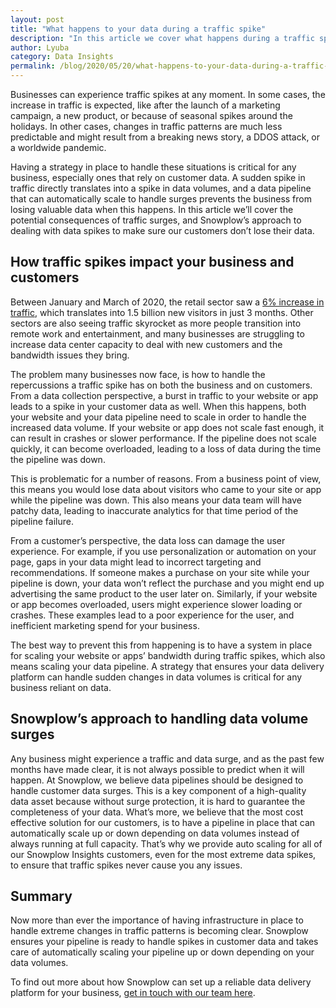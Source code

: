 ```yaml
---
layout: post
title: "What happens to your data during a traffic spike"
description: "In this article we cover what happens during a traffic spike, potential consequences, and Snowplow’s approach to dealing with data surges so you don’t lose valuable data."
author: Lyuba
category: Data Insights
permalink: /blog/2020/05/20/what-happens-to-your-data-during-a-traffic-spike/
---
```



Businesses can experience traffic spikes at any moment. In some cases, the increase in traffic is expected, like after the launch of a marketing campaign, a new product, or because of seasonal spikes around the holidays. In other cases, changes in traffic patterns are much less predictable and might result from a breaking news story, a DDOS attack, or a worldwide pandemic. 

Having a strategy in place to handle these situations is critical for any business, especially ones that rely on customer data. A sudden spike in traffic directly translates into a spike in data volumes, and a data pipeline that can automatically scale to handle surges prevents the business from losing valuable data when this happens. In this article we’ll cover the potential consequences of traffic surges, and Snowplow’s approach to dealing with data spikes to make sure our customers don’t lose their data.


## How traffic spikes impact your business and customers


Between January and March of 2020, the retail sector saw a [6% increase in traffic](https://www.semrush.com/blog/ecommerce-covid-19/), which translates into 1.5 billion new visitors in just 3 months. Other sectors are also seeing traffic skyrocket as more people transition into remote work and entertainment, and many businesses are struggling to increase data center capacity to deal with new customers and the bandwidth issues they bring.


The problem many businesses now face, is how to handle the repercussions a traffic spike has on both the business and on customers. From a data collection perspective, a burst in traffic to your website or app leads to a spike in your customer data as well. When this happens, both your website and your data pipeline need to scale in order to handle the increased data volume. If your website or app does not scale fast enough, it can result in crashes or slower performance. If the pipeline does not scale quickly, it can become overloaded, leading to a loss of data during the time the pipeline was down.

This is problematic for a number of reasons. From a business point of view, this means you would lose data about visitors who came to your site or app while the pipeline was down. This also means your data team will have patchy data, leading to inaccurate analytics for that time period of the pipeline failure. 

From a customer’s perspective, the data loss can damage the user experience. For example, if you use personalization or automation on your page, gaps in your data might lead to incorrect targeting and recommendations. If someone makes a purchase on your site while your pipeline is down, your data won’t reflect the purchase and you might end up advertising the same product to the user later on. Similarly, if your website or app becomes overloaded, users might experience slower loading or crashes. These examples lead to a poor experience for the user, and inefficient marketing spend for your business. 

The best way to prevent this from happening is to have a system in place for scaling your website or apps’ bandwidth during traffic spikes, which also means scaling your data pipeline. A strategy that ensures your data delivery platform can handle sudden changes in data volumes is critical for any business reliant on data.


## Snowplow’s approach to handling data volume surges

Any business might experience a traffic and data surge, and as the past few months have made clear, it is not always possible to predict when it will happen. At Snowplow, we believe data pipelines should be designed to handle customer data surges. This is a key component of a high-quality data asset because without surge protection, it is hard to guarantee the completeness of your data. What’s more, we believe that the most cost effective solution for our customers, is to have a pipeline in place that can automatically scale up or down depending on data volumes instead of always running at full capacity. That’s why we provide auto scaling for all of our Snowplow Insights customers, even for the most extreme data spikes, to ensure that traffic spikes never cause you any issues.


## Summary

Now more than ever the importance of having infrastructure in place to handle extreme changes in traffic patterns is becoming clear. Snowplow ensures your pipeline is ready to handle spikes in customer data and takes care of automatically scaling your pipeline up or down depending on your data volumes. 

To find out more about how Snowplow can set up a reliable data delivery platform for your business, [get in touch with our team here](https://snowplowanalytics.com/get-started/).
